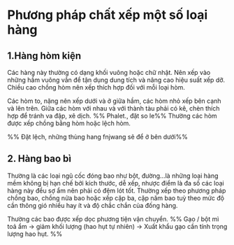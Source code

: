 # Phương pháp chất xếp một số loại hàng
## 1.Hàng hòm kiện
Các hàng này thường có dạng khối vuông hoặc chữ nhật. Nên xếp vào những hầm vuông vắn để tận dụng dung tích và nâng cao hiệu suất xếp dỡ. Chiều cao chồng hòm nên xếp thích hợp đối với mỗi loại hòm. 

Các hòm to, nặng nên xếp dưới và ở giữa hầm, các hòm nhỏ xếp bên cạnh và lên trên. Giữa các hòm với nhau và với thành tàu phải có kê, chèn thích hợp để tránh va đập, xê dịch. 
%% Phalet., đặt so le%%
Thường các hòm được xếp chồng bằng hòm hoặc lệch hòm.

%% Đặt lệch, những thùng hang fnjwang sẽ để ở bên dưới%%

## 2. Hàng bao bì
Thường là các loại ngũ cốc đóng bao như bột, đường...là những loại hàng mềm không bị hạn chế bởi kích thước, dễ xếp, nhược điểm là đa số các loại hàng này đều sợ ẩm nên phải có đệm lót tốt. Thường xếp theo phương pháp chồng bao, chồng nửa bao hoặc xếp cặp ba, cặp năm bao tuỳ theo mức độ cần thông gió nhiều hay ít và độ chắc chắn của đống hàng. 

Thường các bao được xếp dọc phương tiện vận chuyển.
%% Gạo / bột mì toả ẩm -> giảm khối lượng (hao hụt tự nhiên) -> Xuất khẩu gạo cần tính trọng lượng hao hụt. %%

